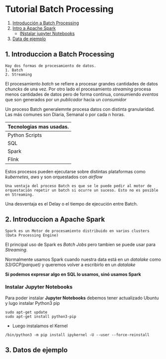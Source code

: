 # Tutorial Batch Processing

1. [Introducción a Batch Processing](#1.-Introduccion-a-batch-processing)
2. [Intro a Apache Spark](#2.-introduccion-a-apache-spark)
    - [INstalar jupyter Notebooks](#.-instalar-jupyter-notebooks)
3. [Data de ejemplo](#3.-dataos-de-ejemplo)


## 1. Introduccion a Batch Processing

```
Hay dos formas de procesamiento de datos.
1. Batch
2. Streaming
```

El procesamiento _batch_ se refiere a procesar grandes cantidades de datos _chuncks_ de una vez.
Por otro lado el procesamiento _streaming_ procesa menos cantidades de datos pero de forma continua, consumiendo _eventos_ que son generados por un _publicador_ hacia un _consumidor_

Un proceso Batch generalemnte procesa datos con distinta granularidad. Las más comunes son Diaria, Semanal o por cada n horas.


|Tecnologias mas usadas.|
|-----------------------|
|Python Scripts|
|SQL|
|Spark|
|Flink|

Estos procesos pueden ejecutarse sobre distintas plataformas como _kubernetes_, _aws_ y son orquestados con _airflow_

```
Una ventaja del proceso Batch es que se le puede pedir al motor de orquestación repetir un batch si ocurre un suceso. Esto no es posible en Streaming.
```

Una desventaja es el Delay o el tiempo de ejecución entre Batch.



## 2. Introduccion a Apache Spark

```
Spark es un Motor de procesamiento distribuido en varios clusters (Data Processing Engine)
```

El principal uso de Spark es _Batch Jobs_ pero tambien se puede usar para _Streaming_.

Normalmente usamos Spark cuando nuestra data está en un _datalake_ como _S3/GCP(parquet)_ y queremos volver a escribirlo en un _datalake_


**Si podemos expresar algo en SQL lo usamos, sinó usamos Spark**

### Instalar Jupyter Notebooks

Para poder instalar __Jupyter Notebooks__ debemos tener actualizado Ubuntu y lugo instalar Python3 pip

```shell
sudo apt-get update
sudo apt-get install python3-pip
```
+ Luego instalamos el Kernel

```shell
/bin/python3 -m pip install ipykernel -U --user --force-reinstall
```

## 3. Datos de ejemplo

